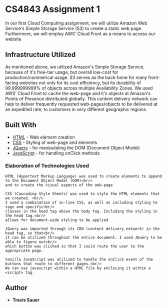 # CS4843 Assignment 1

In our first Cloud Computing assignment, we will utilize Amazon Web Service's Simple Storage Service (S3) to create a static web page. Furthermore, we will employ AWS' Cloud Front as a means to access our website

## Infrastructure Utilized

As mentioned above, we utilized Amazon's Simple Storage Service, because of it's free-tier usage, but overall low-cost for production/commerical usage. S3 serves as the back-bone for many front-facing websites not only for its cost efficiency, but its durability of 99.999999999% of objects across multiple Availability Zones. We used AWS' Cloud Front to cache the web-page and it's objects at Amazon's Points of Presence distributed globally. This content delivery network can help to deliver frequently requested web-pages/objects to be delivered at an expedited rate, to customers in very different geographic regions.

## Built With

* [HTML](https://docs.microsoft.com/en-us/cpp/mfc/html-basics?view=msvc-170) - Web element creation
* [CSS](https://developer.mozilla.org/en-US/docs/Web/CSS) - Styling of web-page and elements
* [JQuery](https://www.google.com/search?client=firefox-b-1-d&q=JQuery+Docs) - for manipulating the DOM (Document Object Model)
* [JavaScript](https://devdocs.io/javascript/) - for handling onClick methods


### Elaboration of Technologies Used

```
HTML (Hypertext Markup Language) was used to create elements to append to the Document Object Model (DOM)<br/>
and to create the visual aspects of the web-page
```
```
CSS (Cascading Style Sheets) was used to style the HTML elements that we created. <br/>
I used a combination of in-line CSS, as well as including styling to tags and specific<br/>
classes in the head tag above the body tag. Including the styling in the head tag,<br/>
allows for document-wide styling to be applied
```
```
JQuery was imported through its CDN (content delivery network) in the head tag, so that<br/>
it can be utilized throughout the entire document. I used JQuery to be able to figure out<br/>
which button was clicked so that I could route the user to the appropriate page.
```
```
Vanilla JavaScript was utilized to handle the onClick event of the buttons that route to different pages.<br/>
We can use javascript within a HTML file by enclosing it within a <script> tag.
```

## Author

* **Travis Sauer**
